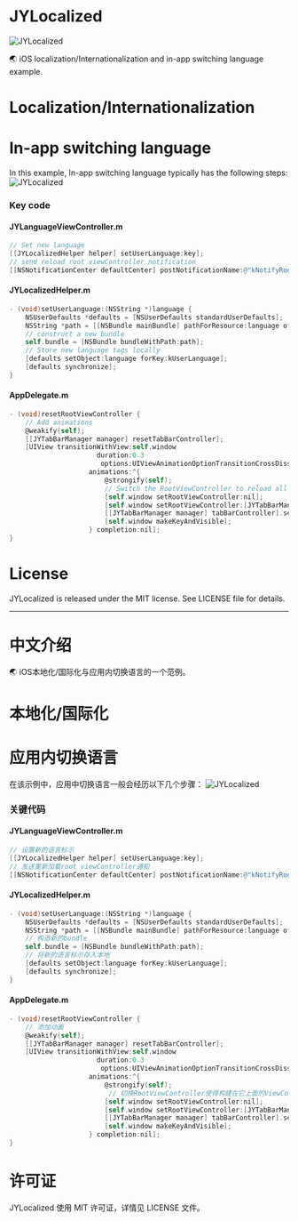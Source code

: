 # JYLocalized

![JYLocalized](https://github.com/Job-Yang/JYLocalized/blob/master/ScreenShots/Demonstration.gif)

🌏  iOS localization/Internationalization and in-app switching language example.


# Localization/Internationalization




# In-app switching language

In this example, In-app switching language typically has the following steps:
![JYLocalized](https://github.com/Job-Yang/JYLocalized/blob/master/ScreenShots/FlowChart_EN.png)

### Key code 

#### JYLanguageViewController.m
```Objective-C
// Set new language
[[JYLocalizedHelper helper] setUserLanguage:key];
// send reload root viewController notification
[[NSNotificationCenter defaultCenter] postNotificationName:@"kNotifyRootViewControllerReset" object:nil];
```

#### JYLocalizedHelper.m
```Objective-C
- (void)setUserLanguage:(NSString *)language {
    NSUserDefaults *defaults = [NSUserDefaults standardUserDefaults];
    NSString *path = [[NSBundle mainBundle] pathForResource:language ofType:@"lproj"];
    // construct a new bundle
    self.bundle = [NSBundle bundleWithPath:path];
    // Store new language tags locally
    [defaults setObject:language forKey:kUserLanguage];
    [defaults synchronize];
}
```

#### AppDelegate.m
```Objective-C
- (void)resetRootViewController {
    // Add animations
    @weakify(self);
    [[JYTabBarManager manager] resetTabBarController];
    [UIView transitionWithView:self.window
                      duration:0.3
                       options:UIViewAnimationOptionTransitionCrossDissolve
                    animations:^{
                        @strongify(self);
                        // Switch the RootViewController to reload all viewController
                        [self.window setRootViewController:nil];
                        [self.window setRootViewController:[JYTabBarManager manager].tabBarController];
                        [[JYTabBarManager manager] tabBarController].selectedIndex = 0;
                        [self.window makeKeyAndVisible];
                    } completion:nil];
}
```


# License

JYLocalized is released under the MIT license. See LICENSE file for details.



------

# 中文介绍

🌏  iOS本地化/国际化与应用内切换语言的一个范例。



# 本地化/国际化



# 应用内切换语言

在该示例中，应用中切换语言一般会经历以下几个步骤：
![JYLocalized](https://github.com/Job-Yang/JYLocalized/blob/master/ScreenShots/FlowChart_CN.png)


### 关键代码 

#### JYLanguageViewController.m
```Objective-C
// 设置新的语言标示
[[JYLocalizedHelper helper] setUserLanguage:key];
// 发送重新加载root viewController通知
[[NSNotificationCenter defaultCenter] postNotificationName:@"kNotifyRootViewControllerReset" object:nil];
```

#### JYLocalizedHelper.m
```Objective-C
- (void)setUserLanguage:(NSString *)language {
    NSUserDefaults *defaults = [NSUserDefaults standardUserDefaults];
    NSString *path = [[NSBundle mainBundle] pathForResource:language ofType:@"lproj"];
    // 构造新的bundle
    self.bundle = [NSBundle bundleWithPath:path];
    // 将新的语言标示存入本地
    [defaults setObject:language forKey:kUserLanguage];
    [defaults synchronize];
}
```

#### AppDelegate.m
```Objective-C
- (void)resetRootViewController {
    // 添加动画
    @weakify(self);
    [[JYTabBarManager manager] resetTabBarController];
    [UIView transitionWithView:self.window
                      duration:0.3
                       options:UIViewAnimationOptionTransitionCrossDissolve
                    animations:^{
                        @strongify(self);
                         // 切换RootViewController使得构建在它上面的ViewController都重新加载
                        [self.window setRootViewController:nil];
                        [self.window setRootViewController:[JYTabBarManager manager].tabBarController];
                        [[JYTabBarManager manager] tabBarController].selectedIndex = 0;
                        [self.window makeKeyAndVisible];
                    } completion:nil];
}
```


# 许可证

JYLocalized 使用 MIT 许可证，详情见 LICENSE 文件。
